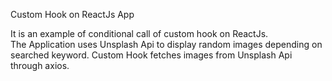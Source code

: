Custom Hook on ReactJs App

It is an example of conditional call of custom hook on ReactJs.<br>
The Application uses Unsplash Api to display random images depending on searched keyword.
Custom Hook fetches images from Unsplash Api through axios.
